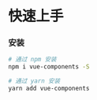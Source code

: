 # 快速上手

### 安装

```bash
# 通过 npm 安装
npm i vue-components -S

# 通过 yarn 安装
yarn add vue-components
```
